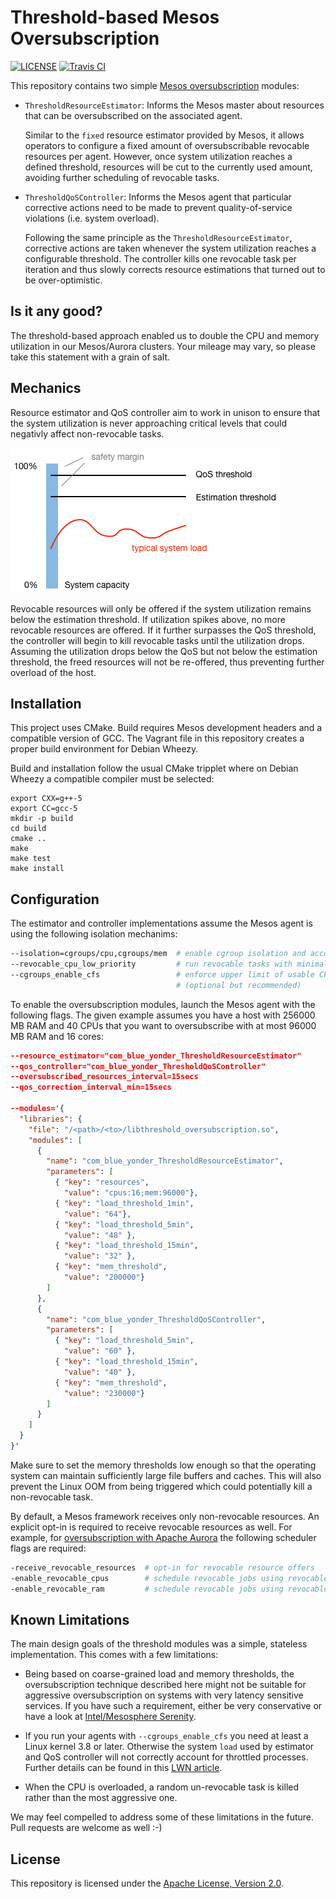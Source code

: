 Threshold-based Mesos Oversubscription
======================================

[![LICENSE](https://img.shields.io/badge/license-Apache-blue.svg)](https://github.com/blue-yonder/mesos-threshold-oversubscription/blob/master/LICENSE)
[![Travis CI](https://img.shields.io/travis/blue-yonder/mesos-threshold-oversubscription.svg)](https://travis-ci.org/blue-yonder/mesos-threshold-oversubscription)

This repository contains two simple
[Mesos oversubscription](http://mesos.apache.org/documentation/latest/oversubscription/) modules:

* `ThresholdResourceEstimator`: Informs the Mesos master about resources that can be oversubscribed
  on the associated agent.

  Similar to the `fixed` resource estimator provided by Mesos, it allows operators to configure a
  fixed amount of oversubscribable revocable resources per agent. However, once system utilization
  reaches a defined threshold, resources will be cut to the currently used amount, avoiding further
  scheduling of revocable tasks.

* `ThresholdQoSController`: Informs the Mesos agent that particular corrective actions need to be
  made to prevent quality-of-service violations (i.e. system overload).

  Following the same principle as the `ThresholdResourceEstimator`, corrective actions are taken
  whenever the system utilization reaches a configurable threshold. The controller kills one
  revocable task per iteration and thus slowly corrects resource estimations that turned out to be
  over-optimistic.


Is it any good?
---------------

The threshold-based approach enabled us to double the CPU and memory utilization in our
Mesos/Aurora clusters. Your mileage may vary, so please take this statement with a grain of salt.


Mechanics
---------

Resource estimator and QoS controller aim to work in unison to ensure that the system utilization
is never approaching critical levels that could negativly affect non-revocable tasks.

![threshold mechanics](docs/oversubscription.png)

Revocable resources will only be offered if the system utilization remains below the estimation
threshold. If utilization spikes above, no more revocable resources are offered. If it further
surpasses the QoS threshold, the controller will begin to kill revocable tasks until the
utilization drops. Assuming the utilization drops below the QoS but not below the estimation
threshold, the freed resources will not be re-offered, thus preventing further overload of the host.


Installation
------------

This project uses CMake. Build requires Mesos development headers and a compatible version of GCC.
The Vagrant file in this repository creates a proper build environment for Debian Wheezy.

Build and installation follow the usual CMake tripplet where on Debian Wheezy a compatible compiler
must be selected:

    export CXX=g++-5
    export CC=gcc-5
    mkdir -p build
    cd build
    cmake ..
    make
    make test
    make install


Configuration
-------------

The estimator and controller implementations assume the Mesos agent is using the following isolation
mechanims:

```bash
--isolation=cgroups/cpu,cgroups/mem  # enable cgroup isolation and accounting
--revocable_cpu_low_priority         # run revocable tasks with minimal CPU shares
--cgroups_enable_cfs                 # enforce upper limit of usable CPU shares
                                     # (optional but recommended)
```

To enable the oversubscription modules, launch the Mesos agent with the following flags. The given
example assumes you have a host with 256000 MB RAM and 40 CPUs that you want to oversubscribe with
at most 96000 MB RAM and 16 cores:

```json
--resource_estimator="com_blue_yonder_ThresholdResourceEstimator"
--qos_controller="com_blue_yonder_ThresholdQoSController"
--oversubscribed_resources_interval=15secs
--qos_correction_interval_min=15secs

--modules='{
  "libraries": {
    "file": "/<path>/<to>/libthreshold_oversubscription.so",
    "modules": [
      {
        "name": "com_blue_yonder_ThresholdResourceEstimator",
        "parameters": [
          { "key": "resources",
            "value": "cpus:16;mem:96000"},
          { "key": "load_threshold_1min",
            "value": "64"},
          { "key": "load_threshold_5min",
            "value": "48" },
          { "key": "load_threshold_15min",
            "value": "32" },
          { "key": "mem_threshold",
            "value": "200000"}
        ]
      },
      {
        "name": "com_blue_yonder_ThresholdQoSController",
        "parameters": [
          { "key": "load_threshold_5min",
            "value": "60" },
          { "key": "load_threshold_15min",
            "value": "40" },
          { "key": "mem_threshold",
            "value": "230000"}
        ]
      }
    ]
  }
}'
```

Make sure to set the memory thresholds low enough so that the operating system can maintain
sufficiently large file buffers and caches. This will also prevent the Linux OOM from being
triggered which could potentially kill a non-revocable task.

By default, a Mesos framework receives only non-revocable resources. An explicit opt-in is
required to receive revocable resources as well. For example, for
[oversubscription with Apache Aurora](https://github.com/apache/aurora/blob/master/docs/features/resource-isolation.md#oversubscription)
the following scheduler flags are required:

```bash
-receive_revocable_resources  # opt-in for revocable resource offers
-enable_revocable_cpus        # schedule revocable jobs using revocable CPU resources
-enable_revocable_ram         # schedule revocable jobs using revocable RAM resources
```


Known Limitations
-----------------

The main design goals of the threshold modules was a simple, stateless implementation.
This comes with a few limitations:

* Being based on coarse-grained load and memory thresholds, the oversubscription technique described
  here might not be suitable for aggressive oversubscription on systems with very latency sensitive
  services. If you have such a requirement, either be very conservative or have a look at
  [Intel/Mesosphere Serenity](https://github.com/mesosphere/serenity).

* If you run your agents with `--cgroups_enable_cfs` you need at least a Linux kernel 3.8 or later.
  Otherwise the system `load` used by estimator and QoS controller will not correctly account for
  throttled processes. Further details can be found in this
  [LWN article](https://lwn.net/Articles/531853/).

* When the CPU is overloaded, a random un-revocable task is killed rather than the most aggressive
  one.

We may feel compelled to address some of these limitations in the future.
Pull requests are welcome as well :-)


License
-------

This repository is licensed under the [Apache License, Version 2.0](http://www.apache.org/licenses/LICENSE-2.0).

